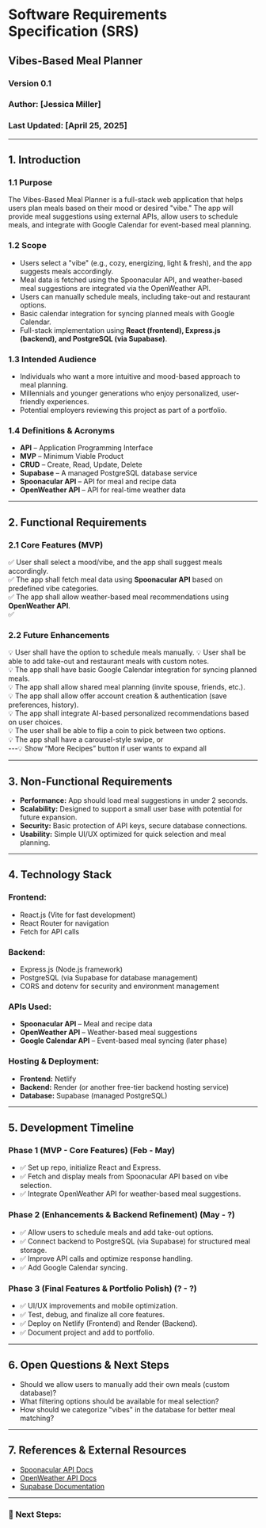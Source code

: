 # Software Requirements Specification (SRS)
## Vibes-Based Meal Planner
### Version 0.1
### Author: [Jessica Miller]
### Last Updated: [April 25, 2025]

---

## **1. Introduction**
### **1.1 Purpose**
The Vibes-Based Meal Planner is a full-stack web application that helps users plan meals based on their mood or desired "vibe." The app will provide meal suggestions using external APIs, allow users to schedule meals, and integrate with Google Calendar for event-based meal planning.

### **1.2 Scope**
- Users select a "vibe" (e.g., cozy, energizing, light & fresh), and the app suggests meals accordingly.
- Meal data is fetched using the Spoonacular API, and weather-based meal suggestions are integrated via the OpenWeather API.
- Users can manually schedule meals, including take-out and restaurant options.
- Basic calendar integration for syncing planned meals with Google Calendar.
- Full-stack implementation using **React (frontend), Express.js (backend), and PostgreSQL (via Supabase)**.

### **1.3 Intended Audience**
- Individuals who want a more intuitive and mood-based approach to meal planning.
- Millennials and younger generations who enjoy personalized, user-friendly experiences.
- Potential employers reviewing this project as part of a portfolio.

### **1.4 Definitions & Acronyms**
- **API** – Application Programming Interface
- **MVP** – Minimum Viable Product
- **CRUD** – Create, Read, Update, Delete
- **Supabase** – A managed PostgreSQL database service
- **Spoonacular API** – API for meal and recipe data
- **OpenWeather API** – API for real-time weather data

---

## **2. Functional Requirements**
### **2.1 Core Features (MVP)**
✅ User shall select a mood/vibe, and the app shall suggest meals accordingly.  
✅ The app shall fetch meal data using **Spoonacular API** based on predefined vibe categories.  
✅ The app shall allow weather-based meal recommendations using **OpenWeather API**.  
✅ 

### **2.2 Future Enhancements**
💡 User shall have the option to schedule meals manually. 
💡 User shall be able to add take-out and restaurant meals with custom notes.  
💡 The app shall have basic Google Calendar integration for syncing planned meals.  
💡 The app shall allow shared meal planning (invite spouse, friends, etc.).  
💡 The app shall allow offer account creation & authentication (save preferences, history).  
💡 The app shall integrate AI-based personalized recommendations based on user choices.  
💡 The user shall be able to flip a coin to pick between two options.  
💡 The app shall have a carousel-style swipe, or  
---💡 Show “More Recipes” button if user wants to expand all

---

## **3. Non-Functional Requirements**
- **Performance:** App should load meal suggestions in under 2 seconds.
- **Scalability:** Designed to support a small user base with potential for future expansion.
- **Security:** Basic protection of API keys, secure database connections.
- **Usability:** Simple UI/UX optimized for quick selection and meal planning.

---

## **4. Technology Stack**
### **Frontend:**
- React.js (Vite for fast development)
- React Router for navigation
- Fetch for API calls

### **Backend:**
- Express.js (Node.js framework)
- PostgreSQL (via Supabase for database management)
- CORS and dotenv for security and environment management

### **APIs Used:**
- **Spoonacular API** – Meal and recipe data
- **OpenWeather API** – Weather-based meal suggestions
- **Google Calendar API** – Event-based meal syncing (later phase)

### **Hosting & Deployment:**
- **Frontend:** Netlify
- **Backend:** Render (or another free-tier backend hosting service)
- **Database:** Supabase (managed PostgreSQL)

---

## **5. Development Timeline**
### **Phase 1 (MVP - Core Features) (Feb - May)**
- ✅ Set up repo, initialize React and Express.
- ✅ Fetch and display meals from Spoonacular API based on vibe selection.
- ✅ Integrate OpenWeather API for weather-based meal suggestions.


### **Phase 2 (Enhancements & Backend Refinement) (May - ?)**
- ✅ Allow users to schedule meals and add take-out options.
- ✅ Connect backend to PostgreSQL (via Supabase) for structured meal storage.
- ✅ Improve API calls and optimize response handling.
- ✅ Add Google Calendar syncing.

### **Phase 3 (Final Features & Portfolio Polish) (? - ?)**
- ✅ UI/UX improvements and mobile optimization.
- ✅ Test, debug, and finalize all core features.
- ✅ Deploy on Netlify (Frontend) and Render (Backend).
- ✅ Document project and add to portfolio.

---

## **6. Open Questions & Next Steps**
- Should we allow users to manually add their own meals (custom database)?
- What filtering options should be available for meal selection?
- How should we categorize "vibes" in the database for better meal matching?

---

## **7. References & External Resources**
- [Spoonacular API Docs](https://spoonacular.com/food-api)
- [OpenWeather API Docs](https://openweathermap.org/api)
- [Supabase Documentation](https://supabase.com/docs)

---

### **📌 Next Steps:**



